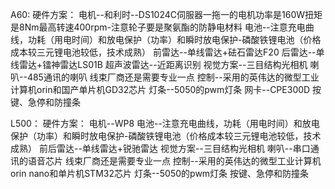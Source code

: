 A60:
硬件方案：
电机--和利时--DS1024C伺服器一拖一的电机功率是160W扭矩是8Nm最高转速400rpm-注意轮子要是聚氨酯的防静电材料
电池--注意充电曲线，功耗（用电时间）和放电保护（功率）和瞬时放电保护-磷酸铁锂电池（价格成本较三元锂电池较低，技术成熟）
前雷达--单线雷达+砝石雷达F20
后雷达--单线雷达+镭神雷达LS01B
超声波雷达--近距离识别
视觉方案--三目结构光相机
喇叭--485通讯的喇叭
线束厂商还是需要专业一点
控制--采用的英伟达的微型工业计算机orin和国产单片机GD32芯片
灯条--5050的pwm灯条
网卡--CPE300D
按键、急停和防撞条

L500：
硬件方案：
电机--WP8
电池--注意充电曲线，功耗（用电时间）和放电保护（功率）和瞬时放电保护-磷酸铁锂电池（价格成本较三元锂电池较低，技术成熟）
前后雷达--单线雷达+锐驰雷达
视觉方案--三目结构光相机
喇叭--串口通讯的语音芯片
线束厂商还是需要专业一点
控制--采用的英伟达的微型工业计算机orin nano和单片机STM32芯片
灯条--5050的pwm灯条
按键、急停和防撞条
